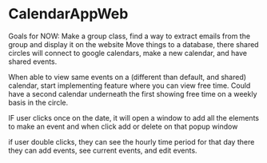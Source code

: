 # CalendarAppWeb

Goals for NOW: 
Make a group class, find a way to extract emails from the group and display it on the website
Move things to a database, there shared circles will connect to google calendars, make a new calendar, 
and have shared events. 

When able to view same events on a (different than default, and shared) calendar, start
implementing feature where you can view free time. 
Could have a second calendar underneath the first showing free time on a weekly basis in the circle. 



IF user clicks once on the date, it will open a window to add 
all the elements to make an event and when click add or delete on that 
popup window

if user double clicks, they can see the hourly time period for that day 
there they can add events, see current events, and edit events. 
